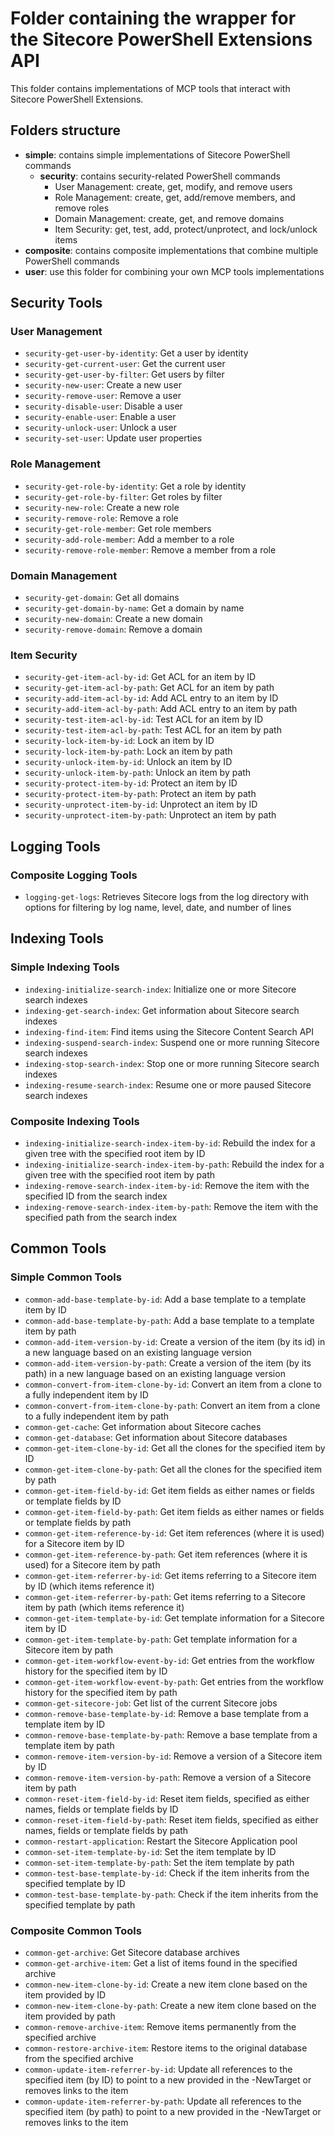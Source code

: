 # Folder containing the wrapper for the Sitecore PowerShell Extensions API

This folder contains implementations of MCP tools that interact with Sitecore PowerShell Extensions.

## Folders structure

- **simple**: contains simple implementations of Sitecore PowerShell commands
  - **security**: contains security-related PowerShell commands
    - User Management: create, get, modify, and remove users
    - Role Management: create, get, add/remove members, and remove roles
    - Domain Management: create, get, and remove domains
    - Item Security: get, test, add, protect/unprotect, and lock/unlock items
- **composite**: contains composite implementations that combine multiple PowerShell commands
- **user**: use this folder for combining your own MCP tools implementations

## Security Tools

### User Management

- `security-get-user-by-identity`: Get a user by identity
- `security-get-current-user`: Get the current user
- `security-get-user-by-filter`: Get users by filter
- `security-new-user`: Create a new user
- `security-remove-user`: Remove a user
- `security-disable-user`: Disable a user
- `security-enable-user`: Enable a user
- `security-unlock-user`: Unlock a user
- `security-set-user`: Update user properties

### Role Management

- `security-get-role-by-identity`: Get a role by identity
- `security-get-role-by-filter`: Get roles by filter
- `security-new-role`: Create a new role
- `security-remove-role`: Remove a role
- `security-get-role-member`: Get role members
- `security-add-role-member`: Add a member to a role
- `security-remove-role-member`: Remove a member from a role

### Domain Management

- `security-get-domain`: Get all domains
- `security-get-domain-by-name`: Get a domain by name
- `security-new-domain`: Create a new domain
- `security-remove-domain`: Remove a domain

### Item Security

- `security-get-item-acl-by-id`: Get ACL for an item by ID
- `security-get-item-acl-by-path`: Get ACL for an item by path
- `security-add-item-acl-by-id`: Add ACL entry to an item by ID
- `security-add-item-acl-by-path`: Add ACL entry to an item by path
- `security-test-item-acl-by-id`: Test ACL for an item by ID
- `security-test-item-acl-by-path`: Test ACL for an item by path
- `security-lock-item-by-id`: Lock an item by ID
- `security-lock-item-by-path`: Lock an item by path
- `security-unlock-item-by-id`: Unlock an item by ID
- `security-unlock-item-by-path`: Unlock an item by path
- `security-protect-item-by-id`: Protect an item by ID
- `security-protect-item-by-path`: Protect an item by path
- `security-unprotect-item-by-id`: Unprotect an item by ID
- `security-unprotect-item-by-path`: Unprotect an item by path

## Logging Tools

### Composite Logging Tools

- `logging-get-logs`: Retrieves Sitecore logs from the log directory with options for filtering by log name, level, date, and number of lines

## Indexing Tools

### Simple Indexing Tools

- `indexing-initialize-search-index`: Initialize one or more Sitecore search indexes
- `indexing-get-search-index`: Get information about Sitecore search indexes
- `indexing-find-item`: Find items using the Sitecore Content Search API
- `indexing-suspend-search-index`: Suspend one or more running Sitecore search indexes
- `indexing-stop-search-index`: Stop one or more running Sitecore search indexes
- `indexing-resume-search-index`: Resume one or more paused Sitecore search indexes

### Composite Indexing Tools

- `indexing-initialize-search-index-item-by-id`: Rebuild the index for a given tree with the specified root item by ID
- `indexing-initialize-search-index-item-by-path`: Rebuild the index for a given tree with the specified root item by path
- `indexing-remove-search-index-item-by-id`: Remove the item with the specified ID from the search index
- `indexing-remove-search-index-item-by-path`: Remove the item with the specified path from the search index

## Common Tools

### Simple Common Tools

- `common-add-base-template-by-id`: Add a base template to a template item by ID
- `common-add-base-template-by-path`: Add a base template to a template item by path
- `common-add-item-version-by-id`: Create a version of the item (by its id) in a new language based on an existing language version
- `common-add-item-version-by-path`: Create a version of the item (by its path) in a new language based on an existing language version
- `common-convert-from-item-clone-by-id`: Convert an item from a clone to a fully independent item by ID
- `common-convert-from-item-clone-by-path`: Convert an item from a clone to a fully independent item by path
- `common-get-cache`: Get information about Sitecore caches
- `common-get-database`: Get information about Sitecore databases
- `common-get-item-clone-by-id`: Get all the clones for the specified item by ID
- `common-get-item-clone-by-path`: Get all the clones for the specified item by path
- `common-get-item-field-by-id`: Get item fields as either names or fields or template fields by ID
- `common-get-item-field-by-path`: Get item fields as either names or fields or template fields by path
- `common-get-item-reference-by-id`: Get item references (where it is used) for a Sitecore item by ID
- `common-get-item-reference-by-path`: Get item references (where it is used) for a Sitecore item by path
- `common-get-item-referrer-by-id`: Get items referring to a Sitecore item by ID (which items reference it)
- `common-get-item-referrer-by-path`: Get items referring to a Sitecore item by path (which items reference it)
- `common-get-item-template-by-id`: Get template information for a Sitecore item by ID
- `common-get-item-template-by-path`: Get template information for a Sitecore item by path
- `common-get-item-workflow-event-by-id`: Get entries from the workflow history for the specified item by ID
- `common-get-item-workflow-event-by-path`: Get entries from the workflow history for the specified item by path
- `common-get-sitecore-job`: Get list of the current Sitecore jobs
- `common-remove-base-template-by-id`: Remove a base template from a template item by ID
- `common-remove-base-template-by-path`: Remove a base template from a template item by path
- `common-remove-item-version-by-id`: Remove a version of a Sitecore item by ID
- `common-remove-item-version-by-path`: Remove a version of a Sitecore item by path
- `common-reset-item-field-by-id`: Reset item fields, specified as either names, fields or template fields by ID
- `common-reset-item-field-by-path`: Reset item fields, specified as either names, fields or template fields by path
- `common-restart-application`: Restart the Sitecore Application pool
- `common-set-item-template-by-id`: Set the item template by ID
- `common-set-item-template-by-path`: Set the item template by path
- `common-test-base-template-by-id`: Check if the item inherits from the specified template by ID
- `common-test-base-template-by-path`: Check if the item inherits from the specified template by path

### Composite Common Tools

- `common-get-archive`: Get Sitecore database archives
- `common-get-archive-item`: Get a list of items found in the specified archive
- `common-new-item-clone-by-id`: Create a new item clone based on the item provided by ID
- `common-new-item-clone-by-path`: Create a new item clone based on the item provided by path
- `common-remove-archive-item`: Remove items permanently from the specified archive
- `common-restore-archive-item`: Restore items to the original database from the specified archive
- `common-update-item-referrer-by-id`: Update all references to the specified item (by ID) to point to a new provided in the -NewTarget or removes links to the item
- `common-update-item-referrer-by-path`: Update all references to the specified item (by path) to point to a new provided in the -NewTarget or removes links to the item